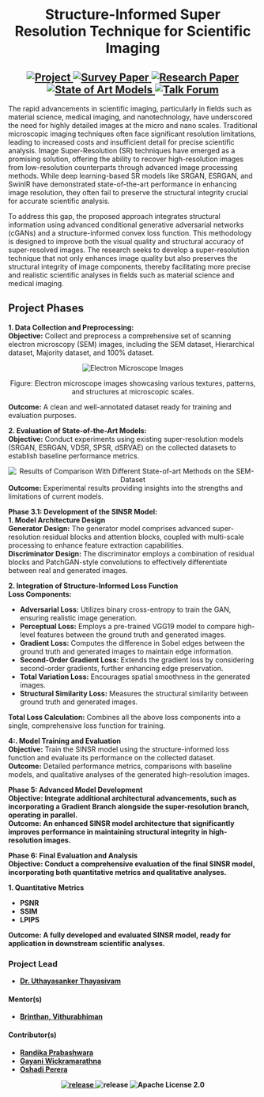 <!DOCTYPE html>
<html>
<head>
    <h1 align="center">Structure-Informed Super Resolution Technique for Scientific Imaging</h1>
    
</head>
<body>
    
<div align="center">
    <h2>
        <a href="https://github.com/aaivu/Structure-informed-super-resolution-/tree/master/Final-Model/SINSR">
            <img src="https://img.shields.io/badge/Project-GitHub-coral" alt="Project">
        </a>
        <a href="https://drive.google.com/file/d/1nZgB0Zq6sPeGh3h5duNINIqRsGrdK2JM/view?usp=sharing">
            <img src="https://img.shields.io/badge/Survey Paper-Read%20Now-steelblue" alt="Survey Paper">
        </a>
        <a href="https://drive.google.com/file/d/1nAWR9VU8oc6-gqQ53amh0t0gOMbJzQhY/view?usp=sharing">
            <img src="https://img.shields.io/badge/Research%20Paper-Read%20Now-teal" alt="Research Paper">
        </a>
        <a href="https://github.com/aaivu/Structure-informed-super-resolution-/tree/master/State-of-art-models">
            <img src="https://img.shields.io/badge/Experiments-State of Art Models-slategray" alt="State of Art Models">
        </a>
        <a href="talk_forum_link">
            <img src="https://img.shields.io/badge/Talk Forum-Join us-lightyellow" alt="Talk Forum">
        </a>
    </h2>
</div>


<p>
The rapid advancements in scientific imaging, particularly in fields such as material science, medical imaging, and nanotechnology, have underscored the need for highly detailed images at the micro and nano scales. Traditional microscopic imaging techniques often face significant resolution limitations, leading to increased costs and insufficient detail for precise scientific analysis. Image Super-Resolution (SR) techniques have emerged as a promising solution, offering the ability to recover high-resolution images from low-resolution counterparts through advanced image processing methods. While deep learning-based SR models like SRGAN, ESRGAN, and SwinIR have demonstrated state-of-the-art performance in enhancing image resolution, they often fail to preserve the structural integrity crucial for accurate scientific analysis.

To address this gap, the proposed approach integrates structural information using advanced conditional generative adversarial networks (cGANs) and a structure-informed convex loss function. This methodology is designed to improve both the visual quality and structural accuracy of super-resolved images. The research seeks to develop a super-resolution technique that not only enhances image quality but also preserves the structural integrity of image components, thereby facilitating more precise and realistic scientific analyses in fields such as material science and medical imaging.
</p>

<h2>Project Phases</h2>
<p><b>1. Data Collection and Preprocessing:</b><br>
<b>Objective:</b> Collect and preprocess a comprehensive set of scanning electron microscopy (SEM) images, including the SEM dataset, Hierarchical dataset, Majority dataset, and 100% dataset.<br>
<div align="center">
    <img src="https://drive.google.com/uc?export=view&id=1heAUwJ3MAc2a22MJ7OkQJCCY67hL-VoX" alt="Electron Microscope Images">
    <p>Figure: Electron microscope images showcasing various textures, patterns, and structures at microscopic scales.</p>
</div>
<b>Outcome:</b> A clean and well-annotated dataset ready for training and evaluation purposes.<br>

<b>2. Evaluation of State-of-the-Art Models:</b><br>
<b>Objective:</b> Conduct experiments using existing super-resolution models (SRGAN, ESRGAN, VDSR, SPSR, dSRVAE) on the collected datasets to establish baseline performance metrics.<br>
<div align="center">
    <img src="https://drive.google.com/file/d/1rF5OxfhXHmIfK_90-XEwkIv-dY15scbd/view?usp=sharing" alt="Results of Comparison With Different State-of-art Methods on the SEM-Dataset">
</div>
<b>Outcome:</b> Experimental results providing insights into the strengths and limitations of current models.<br>

<b>Phase 3.1: Development of the SINSR Model:</b><br>
<b>1. Model Architecture Design</b><br>
<b>Generator Design:</b> The generator model comprises advanced super-resolution residual blocks and attention blocks, coupled with multi-scale processing to enhance feature extraction capabilities.<br>
<b>Discriminator Design:</b> The discriminator employs a combination of residual blocks and PatchGAN-style convolutions to effectively differentiate between real and generated images.<br>

<b>2. Integration of Structure-Informed Loss Function</b><br>
<b>Loss Components:</b>
<ul>
    <li><b>Adversarial Loss:</b> Utilizes binary cross-entropy to train the GAN, ensuring realistic image generation.</li>
    <li><b>Perceptual Loss:</b> Employs a pre-trained VGG19 model to compare high-level features between the ground truth and generated images.</li>
    <li><b>Gradient Loss:</b> Computes the difference in Sobel edges between the ground truth and generated images to maintain edge information.</li>
    <li><b>Second-Order Gradient Loss:</b> Extends the gradient loss by considering second-order gradients, further enhancing edge preservation.</li>
    <li><b>Total Variation Loss:</b> Encourages spatial smoothness in the generated images.</li>
    <li><b>Structural Similarity Loss:</b> Measures the structural similarity between ground truth and generated images.</li>
</ul>
<b>Total Loss Calculation:</b> Combines all the above loss components into a single, comprehensive loss function for training.<br>

<b>4:. Model Training and Evaluation</b><br>
<b>Objective:</b> Train the SINSR model using the structure-informed loss function and evaluate its performance on the collected dataset.<br>
<b>Outcome:</b> Detailed performance metrics, comparisons with baseline models, and qualitative analyses of the generated high-resolution images.<br>

<p><b>Phase 5: Advanced Model Development<b><br>
<b>Objective:</b> Integrate additional architectural advancements, such as incorporating a Gradient Branch alongside the super-resolution branch, operating in parallel.<br>
<b>Outcome:</b> An enhanced SINSR model architecture that significantly improves performance in maintaining structural integrity in high-resolution images.<br>

<b>Phase 6: Final Evaluation and Analysis<b><br>
<b>Objective:</b> Conduct a comprehensive evaluation of the final SINSR model, incorporating both quantitative metrics and qualitative analyses.<br>

<b>1. Quantitative Metrics<b>
<ul>
    <li>PSNR</li>
    <li>SSIM</li>
    <li>LPIPS</li>
</ul>
<b>Outcome:</b> A fully developed and evaluated SINSR model, ready for application in downstream scientific analyses.
</p>





<h3>Project Lead</h2>
<ul>
    <li><a href="talk_forum_profile_link">Dr. Uthayasanker Thayasivam</a></li>
</ul>

<h4>Mentor(s)</h2>
<ul>
    <li><a href="talk_forum_profile_link">Brinthan, Vithurabhiman</a></li>
</ul>

<h4>Contributor(s)</h2>
<ul>
    <li><a href="talk_forum_profile_link">Randika Prabashwara</a></li>
    <li><a href="talk_forum_profile_link">Gayani Wickramarathna</a></li>
    <li><a href="talk_forum_profile_link">Oshadi Perera</a></li>
</ul>

<p align="center">
    <a href="https://github.com/aaivu/aaivu-introduction/blob/master/docs/code_of_conduct.md">
        <img src="https://img.shields.io/badge/Code of Conduct-Please Read-blue" alt="release"/>
    </a>
    <img src="https://img.shields.io/badge/release-v1.0.0-blue" alt="release"/>
    <img src="https://img.shields.io/badge/License-Apache License 2.0-blue" alt="Apache License 2.0"/>
</p>


</body>
</html>


